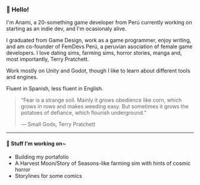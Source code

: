 ### 🐤 Hello!
I'm Anami, a 20-something game developer from Perú currently working on starting as an indie dev, and I'm ocasionaly alive.

I graduated from Game Design, work as a game programmer, enjoy writing, and am co-founder of FemDevs Perú, a peruvian asociation of female game developers.
I love dating sims, farming sims, horror stories, manga and, most importantly, Terry Pratchett.

Work mostly on Unity and Godot, though I like to learn about different tools and engines.

Fluent in Spanish, less fluent in English.

> “Fear is a strange soil. Mainly it grows obedience like corn, which grows in rows and makes weeding easy. But sometimes it grows the potatoes of defiance, which flourish underground.”
> 
> — Small Gods, Terry Pratchett

***

#### 💙 Stuff I'm working on~
- Building my portafolio
- A Harvest Moon/Story of Seasons-like farming sim with hints of cosmic horror
- Storylines for some comics

<!---
#### 📚 Stuff I'm learning about~
- Discord and Twitch bots
- Zine making
- Front end web development
- Tool making in Godot and Unity
- Anatomy and digital art in general

#### 💻 Stuff I like to use~
- Engines & similar
	- Unity
	- Godot
	- RPG Maker VX Ace and MV
	- Twine 2
	- ct.js
  
- Art software
	- Clip Studio Paint
	- Inkscape
	- Aseprite
	- Blender
  
- Other tools
	- Obsidian
	- Visual Studio 2019 and VS Code

> Black lives matter. Stop asian hate. Trans rights are human rights. Free Palestine. Ni una menos.

- 👀 I’m interested in ...
- 💞️ I’m looking to collaborate on ...
- 📫 How to reach me ...
--->
